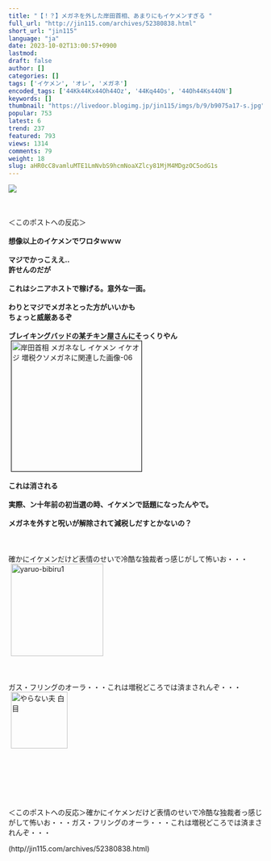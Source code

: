 ```yaml
---
title: "【！？】メガネを外した岸田首相、あまりにもイケメンすぎる "
full_url: "http://jin115.com/archives/52380838.html"
short_url: "jin115"
language: "ja"
date: 2023-10-02T13:00:57+0900
lastmod: 
draft: false
author: []
categories: []
tags: ['イケメン', 'オレ', 'メガネ']
encoded_tags: ['44Kk44Kx44Oh44Oz', '44Kq44Os', '44Oh44Ks44ON']
keywords: []
thumbnail: "https://livedoor.blogimg.jp/jin115/imgs/b/9/b9075a17-s.jpg"
popular: 753
latest: 6
trend: 237
featured: 793
views: 1314
comments: 79
weight: 18
slug: aHR0cC8vamluMTE1LmNvbS9hcmNoaXZlcy81MjM4MDgzOC5odG1s
---
```


![](https://livedoor.blogimg.jp/jin115/imgs/b/9/b9075a17-s.jpg)

<div><a name='more'></a> <br> <br> ＜このポストへの反応＞<br> <br> <b>想像以上のイケメンでワロタｗｗｗ</b><br> <br> <b>マジでかっこええ‥<br> 許せんのだが</b><br> <br> <b>これはシニアホストで稼げる。意外な一面。<br> </b><br> <b>わりとマジでメガネとった方がいいかも<br> ちょっと威厳あるぞ</b><br> <br> <b>ブレイキングバッドの某チキン屋さんにそっくりやん</b><br> <img src='https//livedoor.blogimg.jp/jin115/imgs/4/7/479796e3.jpg' width='258' border='1' hspace='5' class='pict' alt='岸田首相 メガネなし イケメン イケオジ 増税クソメガネに関連した画像-06'><br> <br> <b>これは消される</b><br> <br> <b>実際、ン十年前の初当選の時、イケメンで話題になったんやで。</b><br> <br> <b>メガネを外すと呪いが解除されて減税しだすとかないの？</b><br> <br> <br> <br> 確かにイケメンだけど表情のせいで冷酷な独裁者っ感じがして怖いお・・・<br> <img src='https//livedoor.blogimg.jp/jin115/imgs/9/1/91513630.gif' alt='yaruo-bibiru1' width='183' border='0' hspace='5' class='pict'><br> <br> <br> <br> ガス・フリングのオーラ・・・これは増税どころでは済まされんぞ・・・<br> <img src='https//livedoor.blogimg.jp/jin115/imgs/6/8/6838f545.gif' alt='やらない夫 白目' width='112' border='0' hspace='5' class='pict'><br> <br> <br> <br> <br> <br> <br> <p>＜このポストへの反応＞確かにイケメンだけど表情のせいで冷酷な独裁者っ感じがして怖いお・・・ガス・フリングのオーラ・・・これは増税どころでは済まされんぞ・・・</p></div>

(http//jin115.com/archives/52380838.html)

